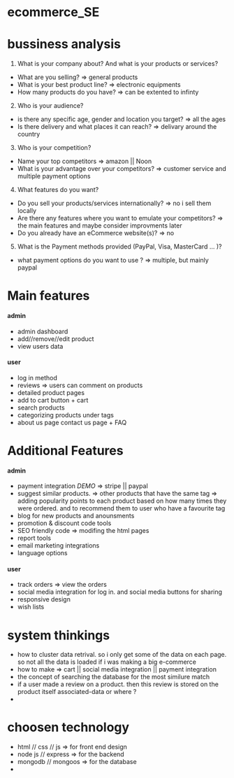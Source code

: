 # ecommerce_SE


# bussiness analysis
1.  What is your company about? And what is your products or services?
 - What are you selling? => general products
 - What is your best product line? => electronic equipments
 - How many products do you have? => can be extented to infinty

2. Who is your audience?
 - is there any specific age, gender and location you target? => all the ages 
 - Is there delivery and what places it can reach? => delivary around the country 

3. Who is your competition?
 - Name your top competitors => amazon || Noon 
 - What is your advantage over your competitors? => customer service and multiple payment options

4. What features do you want?
- Do you sell your products/services internationally? => no i sell them locally
- Are there any features where you want to emulate your competitors? => the main features and maybe consider improvments later 
- Do you already have an eCommerce website(s)? => no


5. What is the  Payment methods provided  (PayPal, Visa, MasterCard ... )?
- what payment options do you want to use ? => multiple, but mainly paypal

# Main features
#### admin 
- admin dashboard  
- add//remove//edit product 
- view users data

#### user 
- log in method
- reviews => users can comment on products
- detailed product pages
- add to cart button + cart
- search products
- categorizing products under tags 
- about us page contact us page + FAQ

# Additional Features
#### admin 
- payment integration *DEMO* => stripe || paypal
- suggest similar products. => other products that have the same tag => adding popularity points to each product based on how many times they were ordered. and to recommend them to user who have a favourite tag
- blog for new products and anounsments
- promotion & discount code tools
- SEO friendly code => modifing the html pages 
- report tools
- email marketing integrations
- language options

#### user 
- track orders => view the orders 
- social media integration for log in. and social media buttons for sharing
- responsive design 
- wish lists

# system thinkings
- how to cluster data retrival. so i only get some of the data on each page. so not all the data is loaded if i was making a big e-commerce
- how to make => cart || social media integration || payment integration 
- the concept of searching the database for the most similure match
- if a user made a review on a product. then this review is stored on the product itself associated-data or where ?
- 

# choosen technology 
- html // css // js => for front end design 
- node js // express => for the backend 
- mongodb // mongoos => for the database 
- 

